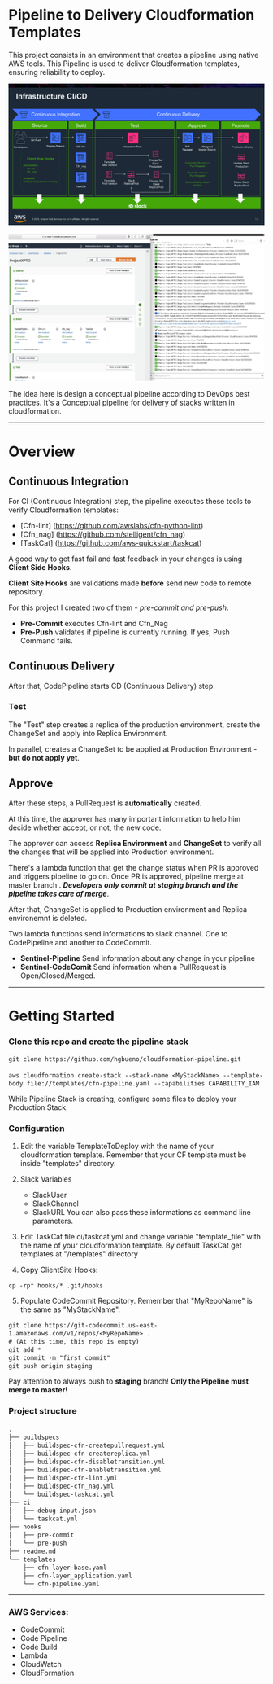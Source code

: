 # Pipeline to Delivery Cloudformation Templates
This project consists in an environment that creates a pipeline using native AWS tools. This Pipeline is used to deliver Cloudformation templates, ensuring reliability to deploy.


![Alt text](img/img01.png?raw=true "Pipeline")


![Alt text](img/img02.png?raw=true "CodePipeline")


The idea here is design a conceptual pipeline according to DevOps best practices. It's a Conceptual pipeline for delivery of stacks written in cloudformation.


***

# Overview


## Continuous Integration

For CI (Continuous Integration) step, the pipeline executes these tools to verify Cloudformation templates:
*  [Cfn-lint] (https://github.com/awslabs/cfn-python-lint)
*  [Cfn_nag] (https://github.com/stelligent/cfn_nag)
*  [TaskCat] (https://github.com/aws-quickstart/taskcat)

A good way to get fast fail and fast feedback in your changes is using **Client Side Hooks**.

**Client Site Hooks** are validations made **before** send new code to remote repository.


For this project I created two of them - *pre-commit* *and pre-push*.

* **Pre-Commit** executes Cfn-lint and Cfn_Nag
* **Pre-Push** validates if pipeline is currently running. If yes, Push Command fails.



## Continuous Delivery

After that, CodePipeline starts CD (Continuous Delivery) step. 

### Test 
The "Test" step creates a replica of the production environment, create the ChangeSet and apply into Replica Environment.

In parallel, creates a ChangeSet to be applied at Production Environment - **but do not apply yet**.


## Approve

After these steps, a PullRequest is **automatically** created. 


At this time, the approver has many important information to help him decide whether accept, or not, the new code.


The approver can access **Replica Environment** and **ChangeSet** to verify all the changes that will be applied into Production environment.


There's a lambda function that get the change status when PR is approved and triggers pipeline to go on.
Once PR is approved, pipeline merge at master branch . ***Developers only commit at staging branch and the pipeline takes care of merge***. 


After that, ChangeSet is applied to Production environment and Replica environemnt is deleted. 


Two lambda functions send informations to slack channel. One to CodePipeline and another to CodeCommit.
* **Sentinel-Pipeline** Send information about any change in your pipeline
* **Sentinel-CodeComit** Send information when a PullRequest is Open/Closed/Merged.


---


# Getting Started


### Clone this repo and create the pipeline stack


```
git clone https://github.com/hgbueno/cloudformation-pipeline.git 

aws cloudformation create-stack --stack-name <MyStackName> --template-body file://templates/cfn-pipeline.yaml --capabilities CAPABILITY_IAM 
```

While Pipeline Stack is creating, configure some files to deploy your Production Stack.


### Configuration


1. Edit the variable TemplateToDeploy with the name of your cloudformation template. Remember that your CF template must be inside "templates" directory.


2. Slack Variables
   * SlackUser
   * SlackChannel
   * SlackURL
You can also pass these informations as command line parameters.


3. Edit TaskCat file ci/taskcat.yml and change variable "template_file" with the name of your cloudformation template.
By default TaskCat get templates at "/templates" directory


4. Copy ClientSite Hooks:
 ```   
cp -rpf hooks/* .git/hooks 
 ```   

5. Populate CodeCommit Repository. Remember that "MyRepoName" is the same as "MyStackName".

```
git clone https://git-codecommit.us-east-1.amazonaws.com/v1/repos/<MyRepoName> .
# (At this time, this repo is empty)
git add *
git commit -m "first commit" 
git push origin staging
```

Pay attention to always push to **staging** branch! **Only the Pipeline must merge to master!**



### Project structure
```
.
├── buildspecs
│   ├── buildspec-cfn-createpullrequest.yml
│   ├── buildspec-cfn-createreplica.yml
│   ├── buildspec-cfn-disabletransition.yml
│   ├── buildspec-cfn-enabletransition.yml
│   ├── buildspec-cfn-lint.yml
│   ├── buildspec-cfn_nag.yml
│   └── buildspec-taskcat.yml
├── ci
│   ├── debug-input.json
│   └── taskcat.yml
├── hooks
│   ├── pre-commit
│   └── pre-push
├── readme.md
└── templates
    ├── cfn-layer-base.yaml
    ├── cfn-layer_application.yaml
    └── cfn-pipeline.yaml
 ```   
    
---

### AWS Services:

* CodeCommit
* Code Pipeline
* Code Build
* Lambda
* CloudWatch
* CloudFormation

